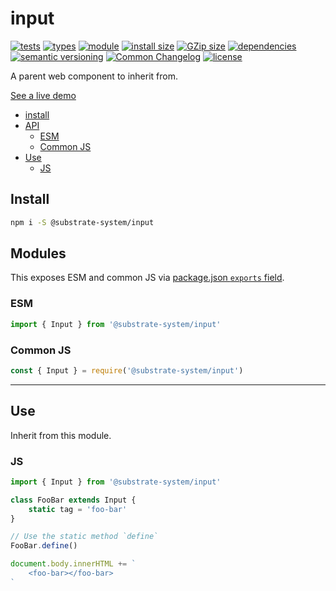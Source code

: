 # input
[![tests](https://img.shields.io/github/actions/workflow/status/substrate-system/input/nodejs.yml?style=flat-square)](https://github.com/substrate-system/input/actions/workflows/nodejs.yml)
[![types](https://img.shields.io/npm/types/@substrate-system/input?style=flat-square)](README.md)
[![module](https://img.shields.io/badge/module-ESM%2FCJS-blue?style=flat-square)](README.md)
[![install size](https://packagephobia.com/badge?p=@substrate-system/input)](https://packagephobia.com/result?p=@substrate-system/input)
[![GZip size](https://flat.badgen.net/bundlephobia/minzip/@substrate-system/input?color=green)](https://bundlephobia.com/package/@substrate-system/input)
[![dependencies](https://img.shields.io/badge/dependencies-zero-brightgreen.svg?style=flat-square)](package.json)
[![semantic versioning](https://img.shields.io/badge/semver-2.0.0-blue?logo=semver&style=flat-square)](https://semver.org/)
[![Common Changelog](https://nichoth.github.io/badge/common-changelog.svg)](./CHANGELOG.md)
[![license](https://img.shields.io/badge/license-Big_Time-blue?style=flat-square)](LICENSE)


A parent web component to inherit from.

[See a live demo](https://substrate-system.github.io/input/)

<!-- toc -->

- [install](#install)
- [API](#api)
  * [ESM](#esm)
  * [Common JS](#common-js)
- [Use](#use)
  * [JS](#js)

<!-- tocstop -->

## Install

```sh
npm i -S @substrate-system/input
```

## Modules

This exposes ESM and common JS via [package.json `exports` field](https://nodejs.org/api/packages.html#exports).

### ESM
```js
import { Input } from '@substrate-system/input'
```

### Common JS
```js
const { Input } = require('@substrate-system/input')
```

-----------------

## Use
Inherit from this module.

### JS
```js
import { Input } from '@substrate-system/input'

class FooBar extends Input {
    static tag = 'foo-bar'
}

// Use the static method `define`
FooBar.define()

document.body.innerHTML += `
    <foo-bar></foo-bar>
`
```
